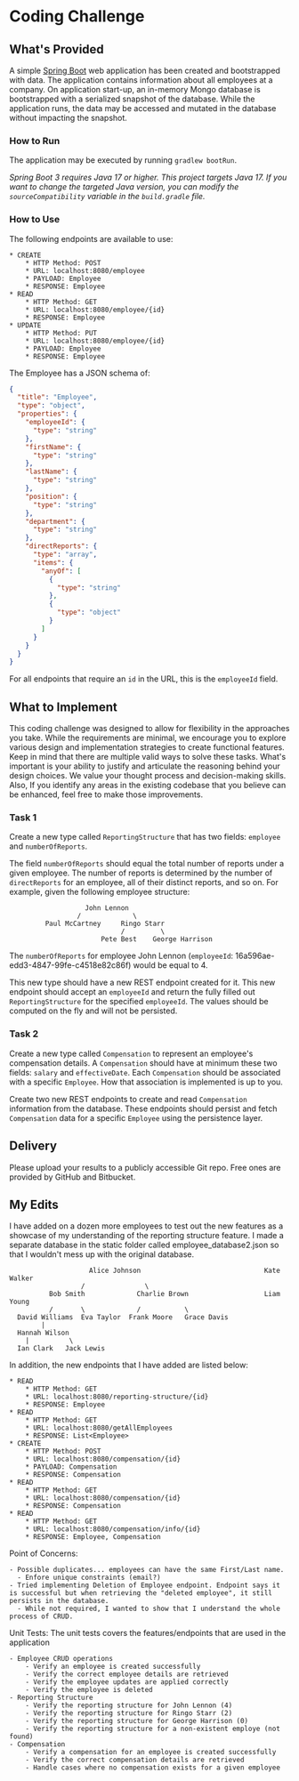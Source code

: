 # Coding Challenge
## What's Provided
A simple [Spring Boot](https://projects.spring.io/spring-boot/) web application has been created and bootstrapped with data. The application contains 
information about all employees at a company. On application start-up, an in-memory Mongo database is bootstrapped with 
a serialized snapshot of the database. While the application runs, the data may be accessed and mutated in the database 
without impacting the snapshot.

### How to Run
The application may be executed by running `gradlew bootRun`.

*Spring Boot 3 requires Java 17 or higher. This project targets Java 17. If you want to change the targeted Java 
version, you can modify the `sourceCompatibility` variable in the `build.gradle` file.*

### How to Use
The following endpoints are available to use:
```
* CREATE
    * HTTP Method: POST 
    * URL: localhost:8080/employee
    * PAYLOAD: Employee
    * RESPONSE: Employee
* READ
    * HTTP Method: GET 
    * URL: localhost:8080/employee/{id}
    * RESPONSE: Employee
* UPDATE
    * HTTP Method: PUT 
    * URL: localhost:8080/employee/{id}
    * PAYLOAD: Employee
    * RESPONSE: Employee
```

The Employee has a JSON schema of:
```json
{
  "title": "Employee",
  "type": "object",
  "properties": {
    "employeeId": {
      "type": "string"
    },
    "firstName": {
      "type": "string"
    },
    "lastName": {
      "type": "string"
    },
    "position": {
      "type": "string"
    },
    "department": {
      "type": "string"
    },
    "directReports": {
      "type": "array",
      "items": {
        "anyOf": [
          {
            "type": "string"
          },
          {
            "type": "object"
          }
        ]
      }
    }
  }
}
```
For all endpoints that require an `id` in the URL, this is the `employeeId` field.

## What to Implement
This coding challenge was designed to allow for flexibility in the approaches you take. While the requirements are 
minimal, we encourage you to explore various design and implementation strategies to create functional features. Keep in
mind that there are multiple valid ways to solve these tasks. What's important is your ability to justify and articulate
the reasoning behind your design choices. We value your thought process and decision-making skills. Also, If you 
identify any areas in the existing codebase that you believe can be enhanced, feel free to make those improvements.

### Task 1
Create a new type called `ReportingStructure` that has two fields: `employee` and `numberOfReports`.

The field `numberOfReports` should equal the total number of reports under a given employee. The number of reports is 
determined by the number of `directReports` for an employee, all of their distinct reports, and so on. For example,
given the following employee structure:
```
                   John Lennon
                 /             \
         Paul McCartney     Ringo Starr
                            /         \
                       Pete Best    George Harrison
```
The `numberOfReports` for employee John Lennon (`employeeId`: 16a596ae-edd3-4847-99fe-c4518e82c86f) would be equal to 4.

This new type should have a new REST endpoint created for it. This new endpoint should accept an `employeeId` and return
the fully filled out `ReportingStructure` for the specified `employeeId`. The values should be computed on the fly and 
will not be persisted.

### Task 2
Create a new type called `Compensation` to represent an employee's compensation details. A `Compensation` should have at 
minimum these two fields: `salary` and `effectiveDate`. Each `Compensation` should be associated with a specific 
`Employee`. How that association is implemented is up to you.

Create two new REST endpoints to create and read `Compensation` information from the database. These endpoints should 
persist and fetch `Compensation` data for a specific `Employee` using the persistence layer.

## Delivery
Please upload your results to a publicly accessible Git repo. Free ones are provided by GitHub and Bitbucket.

## My Edits
I have added on a dozen more employees to test out the new features as a showcase of my understanding of the reporting
structure feature. I made a separate database in the static folder called employee_database2.json so that I wouldn't mess
up with the original database.
```
                    Alice Johnson                               Kate Walker
                  /               \ 
          Bob Smith             Charlie Brown                   Liam Young
          /       \             /           \
  David Williams  Eva Taylor  Frank Moore   Grace Davis
        |
  Hannah Wilson
    |          \
  Ian Clark   Jack Lewis
```

In addition, the new endpoints that I have added are listed below:
```
* READ
    * HTTP Method: GET 
    * URL: localhost:8080/reporting-structure/{id}
    * RESPONSE: Employee
* READ
    * HTTP Method: GET 
    * URL: localhost:8080/getAllEmployees
    * RESPONSE: List<Employee>
* CREATE
    * HTTP Method: POST 
    * URL: localhost:8080/compensation/{id}
    * PAYLOAD: Compensation
    * RESPONSE: Compensation
* READ
    * HTTP Method: GET
    * URL: localhost:8080/compensation/{id}
    * RESPONSE: Compensation
* READ
    * HTTP Method: GET
    * URL: localhost:8080/compensation/info/{id}
    * RESPONSE: Employee, Compensation
```

Point of Concerns:
```
- Possible duplicates... employees can have the same First/Last name.
  - Enfore unique constraints (email?)
- Tried implementing Deletion of Employee endpoint. Endpoint says it is successful but when retrieving the "deleted employee", it still persists in the database.
  - While not required, I wanted to show that I understand the whole process of CRUD.
```

Unit Tests:
The unit tests covers the features/endpoints that are used in the application
```
- Employee CRUD operations
    - Verify an employee is created successfully
    - Verify the correct employee details are retrieved
    - Verify the employee updates are applied correctly
    - Verify the employee is deleted
- Reporting Structure
    - Verify the reporting structure for John Lennon (4)
    - Verify the reporting structure for Ringo Starr (2)
    - Verify the reporting structure for George Harrison (0)
    - Verify the reporting structure for a non-existent employe (not found)
- Compensation
    - Verify a compensation for an employee is created successfully
    - Verify the correct compensation details are retrieved
    - Handle cases where no compensation exists for a given employee
```